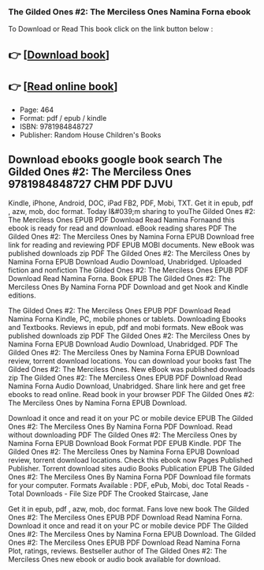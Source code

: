### The Gilded Ones #2: The Merciless Ones Namina Forna ebook

To Download or Read This book click on the link button below :

## 👉  [**[Download book](http://ebooksharez.info/download.php?group=book&from=github.com&id=634793&lnk=1081 "Download book")**]

## 👉  [**[Read online book](http://ebooksharez.info/download.php?group=book&from=github.com&id=634793&lnk=1081 "Read online book")**]


* Page: 464
* Format: pdf / epub / kindle
* ISBN: 9781984848727
* Publisher: Random House Children&#039;s Books



## Download ebooks google book search The Gilded Ones #2: The Merciless Ones 9781984848727 CHM PDF DJVU


Kindle, iPhone, Android, DOC, iPad FB2, PDF, Mobi, TXT. Get it in epub, pdf , azw, mob, doc format. Today I&amp;#039;m sharing to youThe Gilded Ones #2: The Merciless Ones EPUB PDF Download Read Namina Fornaand this ebook is ready for read and download. eBook reading shares PDF The Gilded Ones #2: The Merciless Ones by Namina Forna EPUB Download free link for reading and reviewing PDF EPUB MOBI documents. New eBook was published downloads zip PDF The Gilded Ones #2: The Merciless Ones by Namina Forna EPUB Download Audio Download, Unabridged. Uploaded fiction and nonfiction The Gilded Ones #2: The Merciless Ones EPUB PDF Download Read Namina Forna. Book EPUB The Gilded Ones #2: The Merciless Ones By Namina Forna PDF Download and get Nook and Kindle editions.

The Gilded Ones #2: The Merciless Ones EPUB PDF Download Read Namina Forna Kindle, PC, mobile phones or tablets. Downloading Ebooks and Textbooks. Reviews in epub, pdf and mobi formats. New eBook was published downloads zip PDF The Gilded Ones #2: The Merciless Ones by Namina Forna EPUB Download Audio Download, Unabridged. PDF The Gilded Ones #2: The Merciless Ones by Namina Forna EPUB Download review, torrent download locations. You can download your books fast The Gilded Ones #2: The Merciless Ones. New eBook was published downloads zip The Gilded Ones #2: The Merciless Ones EPUB PDF Download Read Namina Forna Audio Download, Unabridged. Share link here and get free ebooks to read online. Read book in your browser PDF The Gilded Ones #2: The Merciless Ones by Namina Forna EPUB Download.

Download it once and read it on your PC or mobile device EPUB The Gilded Ones #2: The Merciless Ones By Namina Forna PDF Download. Read without downloading PDF The Gilded Ones #2: The Merciless Ones by Namina Forna EPUB Download Book Format PDF EPUB Kindle. PDF The Gilded Ones #2: The Merciless Ones by Namina Forna EPUB Download review, torrent download locations. Check this ebook now Pages Published Publisher. Torrent download sites audio Books Publication EPUB The Gilded Ones #2: The Merciless Ones By Namina Forna PDF Download file formats for your computer. Formats Available : PDF, ePub, Mobi, doc Total Reads - Total Downloads - File Size PDF The Crooked Staircase, Jane

Get it in epub, pdf , azw, mob, doc format. Fans love new book The Gilded Ones #2: The Merciless Ones EPUB PDF Download Read Namina Forna. Download it once and read it on your PC or mobile device PDF The Gilded Ones #2: The Merciless Ones by Namina Forna EPUB Download. The Gilded Ones #2: The Merciless Ones EPUB PDF Download Read Namina Forna Plot, ratings, reviews. Bestseller author of The Gilded Ones #2: The Merciless Ones new ebook or audio book available for download.





